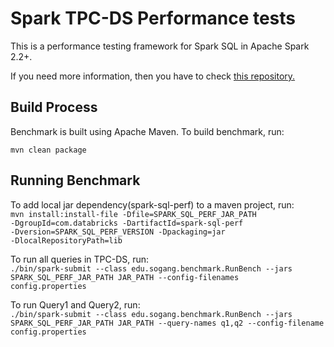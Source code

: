 # Spark TPC-DS Performance tests

This is a performance testing framework for Spark SQL in Apache Spark 2.2+.

If you need more information, then you have to check [this repository.](https://github.com/databricks/spark-sql-perf)

## Build Process

Benchmark is built using Apache Maven. To build benchmark, run:

<code>mvn clean package</code>

## Running Benchmark

To add local jar dependency(spark-sql-perf) to a maven project, run:   
<code>mvn install:install-file -Dfile=SPARK_SQL_PERF_JAR_PATH 
-DgroupId=com.databricks -DartifactId=spark-sql-perf -Dversion=SPARK_SQL_PERF_VERSION 
-Dpackaging=jar -DlocalRepositoryPath=lib </code>

To run all queries in TPC-DS, run:  
<code>./bin/spark-submit --class edu.sogang.benchmark.RunBench --jars SPARK_SQL_PERF_JAR_PATH
JAR_PATH --config-filenames config.properties</code>

To run Query1 and Query2, run:  
<code>./bin/spark-submit --class edu.sogang.benchmark.RunBench --jars SPARK_SQL_PERF_JAR_PATH
JAR_PATH --query-names q1,q2 --config-filename config.properties</code>